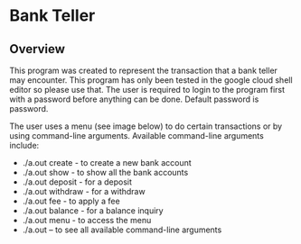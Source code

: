 # Bank Teller
## Overview
This program was created to represent the transaction that a bank teller may encounter. This program has only been tested in the google cloud shell editor so please use that. The user is required to login to the program first with a password before anything can be done. Default password is password.

 The user uses a menu (see image below) to do certain transactions or by using command-line arguments. Available command-line arguments include: 
* 	./a.out create - to create a new bank account
* 	./a.out show - to show all the bank accounts
* 	./a.out deposit - for a deposit
* 	./a.out withdraw - for a withdraw
* 	./a.out fee - to apply a fee
* 	./a.out balance - for a balance inquiry
* 	./a.out menu - to access the menu
* 	./a.out – to see all available command-line arguments
